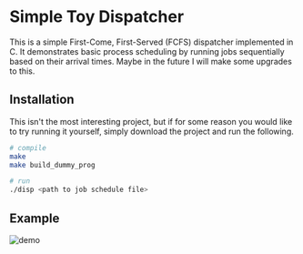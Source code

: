 # Simple Toy Dispatcher

This is a simple First-Come, First-Served (FCFS) dispatcher implemented in C. It demonstrates basic process scheduling by running jobs sequentially based on their arrival times.
Maybe in the future I will make some upgrades to this.

## Installation

This isn't the most interesting project, but if for some reason you would like
to try running it yourself, simply download the project and run the following.

```bash
# compile
make
make build_dummy_prog

# run
./disp <path to job schedule file>
```

## Example

![demo]("disp_demo.mp4")
